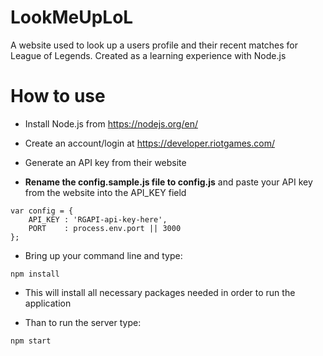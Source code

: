 # LookMeUpLoL
 A website used to look up a users profile and their recent matches for League of Legends. Created as a learning experience with Node.js


# How to use
- Install Node.js from https://nodejs.org/en/

- Create an account/login at https://developer.riotgames.com/
 
- Generate an API key from their website
 
- **Rename the config.sample.js file to config.js** and paste your API key from the website into the API_KEY field

```
var config = {
    API_KEY : 'RGAPI-api-key-here',
    PORT    : process.env.port || 3000
};
```
 
- Bring up your command line and type:
 
```
npm install
```
 
- This will install all necessary packages needed in order to run the application

- Than to run the server type:

```
npm start
```
